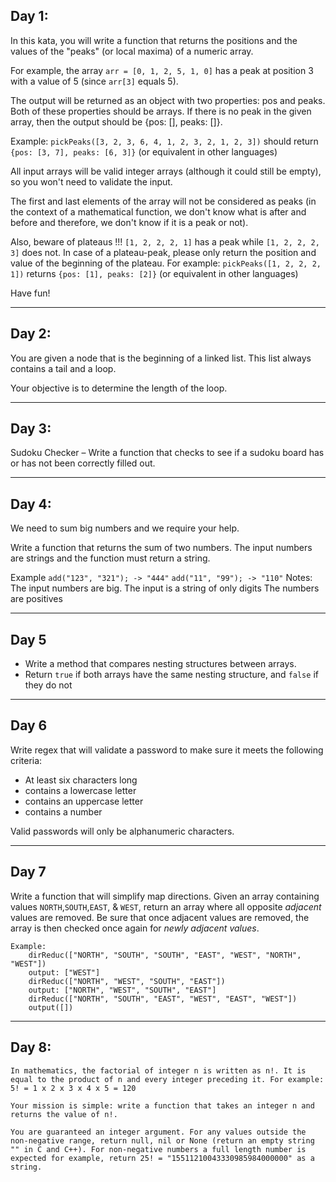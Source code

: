 ## Day 1:

In this kata, you will write a function that returns the positions and the values of the "peaks" (or local maxima) of a numeric array.

For example, the array `arr = [0, 1, 2, 5, 1, 0]` has a peak at position 3 with a value of 5 (since `arr[3]` equals 5).

The output will be returned as an object with two properties: pos and peaks. Both of these properties should be arrays. If there is no peak in the given array, then the output should be {pos: [], peaks: []}.

Example: `pickPeaks([3, 2, 3, 6, 4, 1, 2, 3, 2, 1, 2, 3])` should return `{pos: [3, 7], peaks: [6, 3]}` (or equivalent in other languages)

All input arrays will be valid integer arrays (although it could still be empty), so you won't need to validate the input.

The first and last elements of the array will not be considered as peaks (in the context of a mathematical function, we don't know what is after and before and therefore, we don't know if it is a peak or not).

Also, beware of plateaus !!! `[1, 2, 2, 2, 1]` has a peak while `[1, 2, 2, 2, 3]` does not. In case of a plateau-peak, please only return the position and value of the beginning of the plateau. For example: `pickPeaks([1, 2, 2, 2, 1])` returns `{pos: [1], peaks: [2]}` (or equivalent in other languages)

Have fun!

---

## Day 2:

You are given a node that is the beginning of a linked list. This list always contains a tail and a loop.

Your objective is to determine the length of the loop.

---

## Day 3:

Sudoku Checker – Write a function that checks to see if a sudoku board has or has not been correctly filled out.

---

## Day 4:

We need to sum big numbers and we require your help.

Write a function that returns the sum of two numbers. The input numbers are strings and the function must return a string.

Example
`add("123", "321"); -> "444"`
`add("11", "99"); -> "110"`
Notes: 
The input numbers are big.
The input is a string of only digits
The numbers are positives

---

## Day 5
- Write a method that compares nesting structures between arrays. 
- Return `true` if both arrays have the same nesting structure, and `false` if they do not

---

## Day 6
Write regex that will validate a password to make sure it meets the following criteria:

- At least six characters long
- contains a lowercase letter
- contains an uppercase letter
- contains a number

Valid passwords will only be alphanumeric characters.

---

## Day 7
Write a function that will simplify map directions. Given an array containing values `NORTH`,`SOUTH`,`EAST`, & `WEST`, return an array where all opposite *adjacent* values are removed. Be sure that once adjacent values are removed, the array is then checked once again for *newly adjacent values*.

```
Example:
    dirReduc(["NORTH", "SOUTH", "SOUTH", "EAST", "WEST", "NORTH", "WEST"])
    output: ["WEST"]
    dirReduc(["NORTH", "WEST", "SOUTH", "EAST"])
    output: ["NORTH", "WEST", "SOUTH", "EAST"]
    dirReduc(["NORTH", "SOUTH", "EAST", "WEST", "EAST", "WEST"])
    output([])
```

---
## Day 8:

```
In mathematics, the factorial of integer n is written as n!. It is equal to the product of n and every integer preceding it. For example: 5! = 1 x 2 x 3 x 4 x 5 = 120

Your mission is simple: write a function that takes an integer n and returns the value of n!.

You are guaranteed an integer argument. For any values outside the non-negative range, return null, nil or None (return an empty string "" in C and C++). For non-negative numbers a full length number is expected for example, return 25! = "15511210043330985984000000" as a string.
```